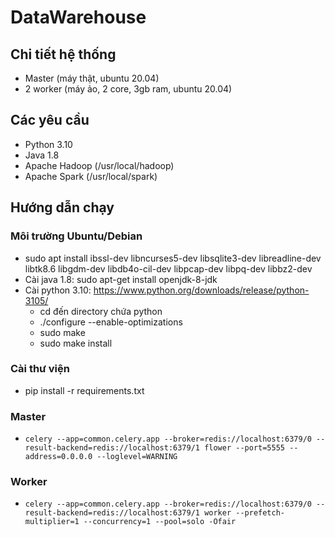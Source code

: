 # DataWarehouse
## Chi tiết hệ thống
- Master (máy thật, ubuntu 20.04)
- 2 worker (máy ảo, 2 core, 3gb ram, ubuntu 20.04)
## Các yêu cầu
- Python 3.10
- Java 1.8
- Apache Hadoop (/usr/local/hadoop)
- Apache Spark (/usr/local/spark)

## Hướng dẫn chạy
### Môi trường Ubuntu/Debian
- sudo apt install ibssl-dev libncurses5-dev libsqlite3-dev libreadline-dev libtk8.6 libgdm-dev libdb4o-cil-dev libpcap-dev libpq-dev libbz2-dev
- Cài java 1.8: sudo apt-get install openjdk-8-jdk
- Cài python 3.10: https://www.python.org/downloads/release/python-3105/
  - cd đến directory chứa python
  - ./configure --enable-optimizations
  - sudo make
  - sudo make install
### Cài thư viện
- pip install -r requirements.txt
### Master
- ``celery --app=common.celery.app --broker=redis://localhost:6379/0 --result-backend=redis://localhost:6379/1 flower --port=5555 --address=0.0.0.0 --loglevel=WARNING``
### Worker
- ``celery --app=common.celery.app --broker=redis://localhost:6379/0 --result-backend=redis://localhost:6379/1 worker --prefetch-multiplier=1 --concurrency=1 --pool=solo -Ofair``